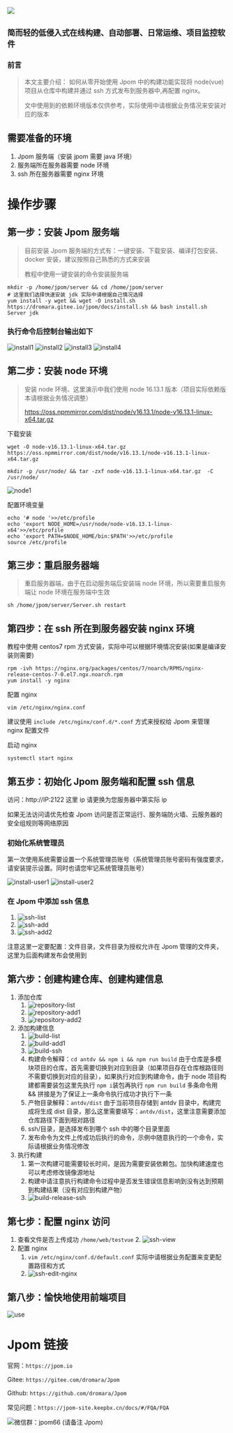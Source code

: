 ![](https://cdn.jsdelivr.net/gh/jiangzeyin/Jpom-site/images/jpom_logo.png)

##  `简而轻的低侵入式在线构建、自动部署、日常运维、项目监控软件`

### 前言

> 本文主要介绍：
> 如何从零开始使用 Jpom 中的构建功能实现将 node(vue) 项目从仓库中构建并通过 ssh 方式发布到服务器中,再配置 nginx。
> 
>  文中使用到的依赖环境版本仅供参考，实际使用中请根据业务情况来安装对应的版本


## 需要准备的环境

1. Jpom 服务端（安装 jpom 需要 java 环境）
2. 服务端所在服务器需要 node 环境
3. ssh 所在服务器需要 nginx 环境

# 操作步骤

## 第一步：安装 Jpom 服务端

> 目前安装 Jpom 服务端的方式有：一键安装、下载安装、编译打包安装、docker 安装，建议按照自己熟悉的方式来安装
> 
> 教程中使用一键安装的命令安装服务端

```
mkdir -p /home/jpom/server && cd /home/jpom/server
# 这里我们选择快速安装 jdk 实际中请根据自己情况选择
yum install -y wget && wget -O install.sh https://dromara.gitee.io/jpom/docs/install.sh && bash install.sh Server jdk
```

### 执行命令后控制台输出如下

![install1](https://cdn.jsdelivr.net/gh/jiangzeyin/Jpom-site/tutorial/images/build_node_release/install1.png)
![install2](https://cdn.jsdelivr.net/gh/jiangzeyin/Jpom-site/tutorial/images/build_node_release/install2.png)
![install3](https://cdn.jsdelivr.net/gh/jiangzeyin/Jpom-site/tutorial/images/build_node_release/install3.png)
![install4](https://cdn.jsdelivr.net/gh/jiangzeyin/Jpom-site/tutorial/images/build_node_release/install4.png)

## 第二步：安装 node 环境

> 安装 node 环境、这里演示中我们使用 node 16.13.1 版本（项目实际依赖版本请根据业务情况调整）
>
> https://oss.npmmirror.com/dist/node/v16.13.1/node-v16.13.1-linux-x64.tar.gz
>

下载安装

```
wget -O node-v16.13.1-linux-x64.tar.gz https://oss.npmmirror.com/dist/node/v16.13.1/node-v16.13.1-linux-x64.tar.gz

mkdir -p /usr/node/ && tar -zxf node-v16.13.1-linux-x64.tar.gz  -C /usr/node/
```

![node1](https://cdn.jsdelivr.net/gh/jiangzeyin/Jpom-site/tutorial/images/build_node_release/node1.png)

配置环境变量

```
echo '# node '>>/etc/profile
echo 'export NODE_HOME=/usr/node/node-v16.13.1-linux-x64'>>/etc/profile
echo 'export PATH=$NODE_HOME/bin:$PATH'>>/etc/profile
source /etc/profile
```

## 第三步：重启服务器端

> 重启服务器端，由于在启动服务端后安装端 node 环境，所以需要重启服务端让 node 环境在服务端中生效

```
sh /home/jpom/server/Server.sh restart
```

## 第四步：在 ssh 所在到服务器安装 nginx 环境

教程中使用 centos7 rpm 方式安装，实际中可以根据环境情况安装(如果是编译安装则需要)

```
rpm -ivh https://nginx.org/packages/centos/7/noarch/RPMS/nginx-release-centos-7-0.el7.ngx.noarch.rpm
yum install -y nginx
```

配置 nginx 

```
vim /etc/nginx/nginx.conf
```
建议使用 `include /etc/nginx/conf.d/*.conf` 方式来授权给 Jpom 来管理 nginx 配置文件

启动 nginx

```
systemctl start nginx
```

## 第五步：初始化 Jpom 服务端和配置 ssh 信息

访问：http://IP:2122 这里 ip 请更换为您服务器中第实际 ip

如果无法访问请优先检查 Jpom 访问是否正常运行、服务端防火墙、云服务器的安全组规则等网络原因

### 初始化系统管理员

第一次使用系统需要设置一个系统管理员账号（系统管理员账号密码有强度要求，请安装提示设置。同时也请您牢记系统管理员账号）

![install-user1](https://cdn.jsdelivr.net/gh/jiangzeyin/Jpom-site/tutorial/images/build_node_release/install-user1.png)
![install-user2](https://cdn.jsdelivr.net/gh/jiangzeyin/Jpom-site/tutorial/images/build_node_release/install-user2.png)

### 在 Jpom 中添加 ssh 信息

1. ![ssh-list](https://cdn.jsdelivr.net/gh/jiangzeyin/Jpom-site/tutorial/images/build_node_release/ssh-list.png)
2. ![ssh-add](https://cdn.jsdelivr.net/gh/jiangzeyin/Jpom-site/tutorial/images/build_node_release/ssh-add.png)
3. ![ssh-add2](https://cdn.jsdelivr.net/gh/jiangzeyin/Jpom-site/tutorial/images/build_node_release/ssh-add2.png)

注意这里一定要配置：文件目录，文件目录为授权允许在 Jpom 管理的文件夹，这里为后面构建发布会使用到

## 第六步：创建构建仓库、创建构建信息

1. 添加仓库
   1. ![repository-list](https://cdn.jsdelivr.net/gh/jiangzeyin/Jpom-site/tutorial/images/build_node_release/repository-list.png)
   2. ![repository-add1](https://cdn.jsdelivr.net/gh/jiangzeyin/Jpom-site/tutorial/images/build_node_release/repository-add1.png)
   3. ![repository-add2](https://cdn.jsdelivr.net/gh/jiangzeyin/Jpom-site/tutorial/images/build_node_release/repository-add2.png)
2. 添加构建信息
   1. ![build-list](https://cdn.jsdelivr.net/gh/jiangzeyin/Jpom-site/tutorial/images/build_node_release/build-list.png)
   2. ![build-add1](https://cdn.jsdelivr.net/gh/jiangzeyin/Jpom-site/tutorial/images/build_node_release/build-add1.png)
   3. ![build-ssh](https://cdn.jsdelivr.net/gh/jiangzeyin/Jpom-site/tutorial/images/build_node_release/build-ssh.png)
   4. 构建命令解释：`cd antdv && npm i && npm run build` 由于仓库是多模块项目的仓库，首先需要切换到对应到目录（如果项目存在仓库根路径则不需要切换到对应的目录），如果执行对应到构建命令，由于 node 项目构建都需要装包这里先执行 `npm i`装包再执行 `npm run build` 多条命令用 && 拼接是为了保证上一条命令执行成功才执行下一条
   5. 产物目录解释：`antdv/dist` 由于当前项目存储到 antdv 目录中，构建完成将生成 dist 目录，那么这里需要填写：`antdv/dist`，这里注意需要添加仓库路径下面到相对路径
   6. ssh/目录，是选择发布到哪个 ssh 中的哪个目录里面
   7. 发布命令为文件上传成功后执行的命令，示例中随意执行的一个命令，实际请根据业务情况修改
3. 执行构建
   1. 第一次构建可能需要较长时间，是因为需要安装依赖包。加快构建速度也可以考虑修改镜像源地址
   2. 构建中请注意执行构建命令过程中是否发生错误信息影响到没有达到预期到构建结果（没有对应到构建产物）
   3. ![build-release-ssh](https://cdn.jsdelivr.net/gh/jiangzeyin/Jpom-site/tutorial/images/build_node_release/build-release-ssh.png)

## 第七步：配置 nginx 访问

1. 查看文件是否上传成功 `/home/web/testvue`
   2. ![ssh-view](https://cdn.jsdelivr.net/gh/jiangzeyin/Jpom-site/tutorial/images/build_node_release/ssh-view.png)
2. 配置 nginx 
   1. `vim /etc/nginx/conf.d/default.conf` 实际中请根据业务配置来变更配置路径和方式
   2. ![ssh-edit-nginx](https://cdn.jsdelivr.net/gh/jiangzeyin/Jpom-site/tutorial/images/build_node_release/ssh-edit-nginx.png)

## 第八步：愉快地使用前端项目

![use](https://cdn.jsdelivr.net/gh/jiangzeyin/Jpom-site/tutorial/images/build_node_release/use.png)


# Jpom 链接

官网：`https://jpom.io`

Gitee: `https://gitee.com/dromara/Jpom`

Github: `https://github.com/dromara/Jpom`

常见问题：`https://jpom-site.keepbx.cn/docs/#/FQA/FQA`

 ![微信群：jpom66 (请备注 Jpom)](https://cdn.jsdelivr.net/gh/jiangzeyin/Jpom-site/images/wx_qrcode.jpg)


